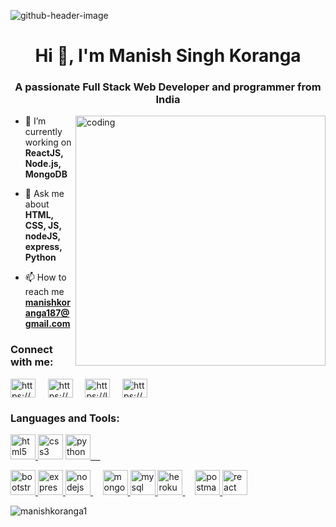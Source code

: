 ![github-header-image](https://user-images.githubusercontent.com/118432489/215986508-4ab91314-ac47-4ca1-b6c2-7e1b23b69f4e.png)
<h1 align="center">Hi 👋, I'm Manish Singh Koranga</h1>
<h3 align="center">A passionate Full Stack Web Developer and programmer from India</h3>
<img align="right" alt="coding" width="400" src="https://cdn.dribbble.com/users/1162077/screenshots/3848914/programmer.gif">

- 🔭 I’m currently working on **ReactJS, Node.js, MongoDB**
- 💬 Ask me about **HTML, CSS, JS, nodeJS, express, Python**

- 📫 How to reach me **manishkoranga187@gmail.com**

<h3 align="left">Connect with me:</h3>
<p align="left">
<a href="https://linkedin.com/in/manish-singh-koranga-b63225189/" target="blank"><img align="center" src="https://user-images.githubusercontent.com/90508485/215760000-1b0d8c43-120a-43cb-9650-3404648ee3c8.png" alt="https://www.linkedin.com/in/manish-singh-koranga-b63225189/" height="30" width="40" /></a>   &nbsp &nbsp
<a href="https://www.codechef.com/users/manishkoranga1" target="blank"><img align="center" src="https://cdn.jsdelivr.net/npm/simple-icons@3.1.0/icons/codechef.svg" alt="https://www.codechef.com/users/manishkoranga1" height="30" width="40" /></a>   &nbsp &nbsp
<a href="https://www.leetcode.com/manishkoranga187/" target="blank"><img align="center" src="https://user-images.githubusercontent.com/118432489/216140242-6957cd12-867f-4655-98a3-da5bdb27c626.png" alt="https://leetcode.com/manishkoranga187/" height="30" width="40" /></a>   &nbsp &nbsp
<a href="https://auth.geeksforgeeks.org/user/manishkoranga187/" target="blank"><img align="center" src="https://user-images.githubusercontent.com/118432489/216140383-8d43f237-ae5f-4b16-be11-d9c0750dc90e.png" alt="https://auth.geeksforgeeks.org/user/manishkoranga187/" height="30" width="40" /></a>
</p>

<h3 align="left">Languages and Tools:</h3>
<a href="https://www.w3.org/html/" target="_blank" rel="noreferrer"> <img src="https://user-images.githubusercontent.com/90508485/215762108-33aabff5-fb9b-4837-b80d-e9b41b2392f2.png" alt="html5" width="40" height="40"/> </a>
 <a href="https://www.w3schools.com/css/" target="_blank" rel="noreferrer"> <img src="https://user-images.githubusercontent.com/90508485/215763475-89557537-8a08-4967-8ea5-767be06f59f8.png" alt="css3" width="40" height="40"/></a>
 <a href="https://www.python.org" target="_blank" rel="noreferrer"> <img src="https://user-images.githubusercontent.com/90508485/215767222-3f9b069a-9f5f-4c99-a69b-1cac53c1a29c.png" alt="python" width="40" height="40"/>
  &nbsp &nbsp
<p align="left"> <a href="https://getbootstrap.com" target="_blank" rel="noreferrer"> <img src="https://user-images.githubusercontent.com/90508485/215764818-e3f887e6-6c1f-4647-8ca9-18de30b5fa49.png" alt="bootstrap" width="40" height="40"/> </a>
  <a href="https://expressjs.com" target="_blank" rel="noreferrer"> <img src="https://user-images.githubusercontent.com/90508485/215767836-df33dcbe-9fc3-4930-a56a-e60d95020e2a.png" alt="express" width="40" height="40"/> </a> 
  <a href="https://nodejs.org" target="_blank" rel="noreferrer"> <img src="https://user-images.githubusercontent.com/90508485/215767646-96a4e5c7-db00-4651-bd42-a87e12714199.png" alt="nodejs" width="40" height="40"/> </a>
   &nbsp &nbsp
  <a href="https://www.mongodb.com/" target="_blank" rel="noreferrer"> <img src="https://user-images.githubusercontent.com/90508485/215765892-18703e04-c96a-4a4e-9608-3407542e6563.png" alt="mongodb" width="40" height="40"/> </a> 
  <a href="https://www.mysql.com/" target="_blank" rel="noreferrer"> <img src="https://user-images.githubusercontent.com/90508485/215766550-d7ecb06e-12e8-4abc-90d1-e12bc5cece73.png" alt="mysql" width="40" height="40"/> </a>
  <a href="https://heroku.com" target="_blank" rel="noreferrer"> <img src="https://www.vectorlogo.zone/logos/heroku/heroku-icon.svg" alt="heroku" width="40" height="40"/> </a>
   &nbsp &nbsp
  <a href="https://postman.com" target="_blank" rel="noreferrer"> <img src="https://www.vectorlogo.zone/logos/getpostman/getpostman-icon.svg" alt="postman" width="40" height="40"/> </a> 
   </a>
  <a href="https://reactjs.org/" target="_blank" rel="noreferrer"> <img src="https://user-images.githubusercontent.com/90508485/215768510-fb930f05-48a8-462b-a3d6-2f0139bd97d5.png" alt="react" width="40" height="40"/> </a> </p>




<p><img align="center" src="https://github-readme-stats.vercel.app/api/top-langs?username=manishkoranga1&show_icons=true&locale=en&layout=compact" alt="manishkoranga1" /></p>



